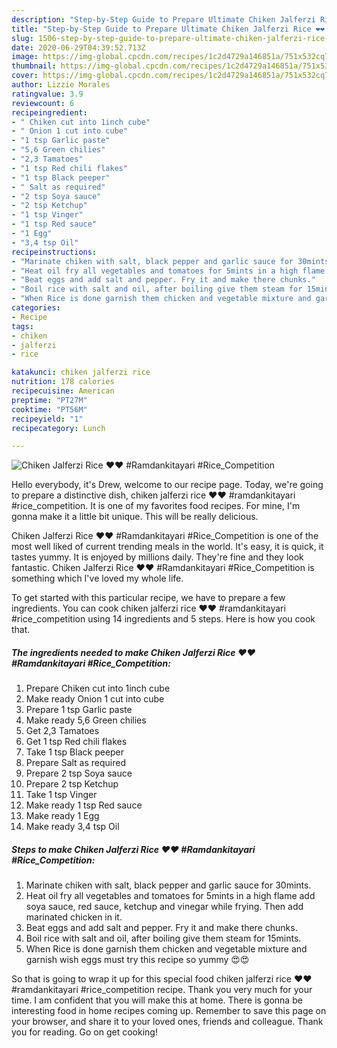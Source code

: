 ```yaml
---
description: "Step-by-Step Guide to Prepare Ultimate Chiken Jalferzi Rice ❤❤ #Ramdankitayari #Rice_Competition"
title: "Step-by-Step Guide to Prepare Ultimate Chiken Jalferzi Rice ❤❤ #Ramdankitayari #Rice_Competition"
slug: 1506-step-by-step-guide-to-prepare-ultimate-chiken-jalferzi-rice-ramdankitayari-rice-competition
date: 2020-06-29T04:39:52.713Z
image: https://img-global.cpcdn.com/recipes/1c2d4729a146851a/751x532cq70/chiken-jalferzi-rice-❤❤-ramdankitayari-rice_competition-recipe-main-photo.jpg
thumbnail: https://img-global.cpcdn.com/recipes/1c2d4729a146851a/751x532cq70/chiken-jalferzi-rice-❤❤-ramdankitayari-rice_competition-recipe-main-photo.jpg
cover: https://img-global.cpcdn.com/recipes/1c2d4729a146851a/751x532cq70/chiken-jalferzi-rice-❤❤-ramdankitayari-rice_competition-recipe-main-photo.jpg
author: Lizzie Morales
ratingvalue: 3.9
reviewcount: 6
recipeingredient:
- " Chiken cut into 1inch cube"
- " Onion 1 cut into cube"
- "1 tsp Garlic paste"
- "5,6 Green chilies"
- "2,3 Tamatoes"
- "1 tsp Red chili flakes"
- "1 tsp Black peeper"
- " Salt as required"
- "2 tsp Soya sauce"
- "2 tsp Ketchup"
- "1 tsp Vinger"
- "1 tsp Red sauce"
- "1 Egg"
- "3,4 tsp Oil"
recipeinstructions:
- "Marinate chiken with salt, black pepper and garlic sauce for 30mints."
- "Heat oil fry all vegetables and tomatoes for 5mints in a high flame add soya sauce, red sauce, ketchup and vinegar while frying. Then add marinated chicken in it."
- "Beat eggs and add salt and pepper. Fry it and make there chunks."
- "Boil rice with salt and oil, after boiling give them steam for 15mints."
- "When Rice is done garnish them chicken and vegetable mixture and garnish wish eggs must try this recipe so yummy 😍😍"
categories:
- Recipe
tags:
- chiken
- jalferzi
- rice

katakunci: chiken jalferzi rice 
nutrition: 178 calories
recipecuisine: American
preptime: "PT27M"
cooktime: "PT56M"
recipeyield: "1"
recipecategory: Lunch

---
```



![Chiken Jalferzi Rice ❤❤ #Ramdankitayari #Rice_Competition](https://img-global.cpcdn.com/recipes/1c2d4729a146851a/751x532cq70/chiken-jalferzi-rice-❤❤-ramdankitayari-rice_competition-recipe-main-photo.jpg)

Hello everybody, it's Drew, welcome to our recipe page. Today, we're going to prepare a distinctive dish, chiken jalferzi rice ❤❤ #ramdankitayari #rice_competition. It is one of my favorites food recipes. For mine, I'm gonna make it a little bit unique. This will be really delicious.

Chiken Jalferzi Rice ❤❤ #Ramdankitayari #Rice_Competition is one of the most well liked of current trending meals in the world. It's easy, it is quick, it tastes yummy. It is enjoyed by millions daily. They're fine and they look fantastic. Chiken Jalferzi Rice ❤❤ #Ramdankitayari #Rice_Competition is something which I've loved my whole life.




To get started with this particular recipe, we have to prepare a few ingredients. You can cook chiken jalferzi rice ❤❤ #ramdankitayari #rice_competition using 14 ingredients and 5 steps. Here is how you cook that.

<!--inarticleads1-->

##### The ingredients needed to make Chiken Jalferzi Rice ❤❤ #Ramdankitayari #Rice_Competition:

1. Prepare  Chiken cut into 1inch cube
1. Make ready  Onion 1 cut into cube
1. Prepare 1 tsp Garlic paste
1. Make ready 5,6 Green chilies
1. Get 2,3 Tamatoes
1. Get 1 tsp Red chili flakes
1. Take 1 tsp Black peeper
1. Prepare  Salt as required
1. Prepare 2 tsp Soya sauce
1. Prepare 2 tsp Ketchup
1. Take 1 tsp Vinger
1. Make ready 1 tsp Red sauce
1. Make ready 1 Egg
1. Make ready 3,4 tsp Oil




<!--inarticleads2-->

##### Steps to make Chiken Jalferzi Rice ❤❤ #Ramdankitayari #Rice_Competition:

1. Marinate chiken with salt, black pepper and garlic sauce for 30mints.
1. Heat oil fry all vegetables and tomatoes for 5mints in a high flame add soya sauce, red sauce, ketchup and vinegar while frying. Then add marinated chicken in it.
1. Beat eggs and add salt and pepper. Fry it and make there chunks.
1. Boil rice with salt and oil, after boiling give them steam for 15mints.
1. When Rice is done garnish them chicken and vegetable mixture and garnish wish eggs must try this recipe so yummy 😍😍




So that is going to wrap it up for this special food chiken jalferzi rice ❤❤ #ramdankitayari #rice_competition recipe. Thank you very much for your time. I am confident that you will make this at home. There is gonna be interesting food in home recipes coming up. Remember to save this page on your browser, and share it to your loved ones, friends and colleague. Thank you for reading. Go on get cooking!
